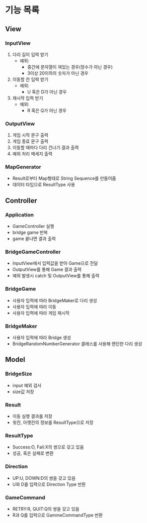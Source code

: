 # 기능 목록

## View

### InputView
1. 다리 길이 입력 받기
    - 예외:
        - 중간에 문자열이 껴있는 경우(정수가 아닌 경우)
        - 3이상 20이하의 숫자가 아닌 경우
2. 이동할 칸 입력 받기
    - 예외:
        - U 혹은 D가 아닌 경우
3. 재시작 입력 받기
    - 예외:
        - R 혹은 Q가 아닌 경우

### OutputView
1. 게임 시작 문구 출력
2. 게임 종료 문구 출력
3. 이동할 때마다 다리 건너기 결과 출력
4. 예외 처리 메세지 출력
### MapGenerator
- Result로부터 Map형태로 String Sequence를 만들어줌
- 데이터 타입으로 ResultType 사용

## Controller

### Application
- GameController 실행
- bridge game 반복
- game 끝나면 결과 출력

### BridgeGameController
- InputView에서 입력값을 받아 Game으로 전달
- OutputView를 통해 Game 결과 출력
- 예외 발생시 catch 및 OutputView를 통해 출력

### BridgeGame
- 사용자 입력에 따라 BridgeMaker로 다리 생성
- 사용자 입력에 따라 이동
- 사용자 입력에 따라 게임 재시작

### BridgeMaker
- 사용자 입력에 따라 Bridge 생성
- BridgeRandomNumberGenerator 클래스를 사용해 랜던한 다리 생성

## Model

### BridgeSize
- input 예외 검사
- size값 저장
### Result
- 이동 실행 결과를 저장
- 윗칸, 아랫칸의 정보를 ResultType으로 저장

### ResultType
- Success:O, Fail:X의 쌍으로 갖고 있음
- 성공, 혹은 실패로 변환

### Direction
- UP:U, DOWN:D의 쌍을 갖고 있음
- U와 D를 입력으로 Direction Type 반환

### GameCommand
- RETRY:R, QUIT:Q의 쌍을 갖고 있음
- R과 Q를 입력으로 GammeCommandType 반환